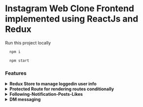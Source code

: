 # Instagram Web Clone Frontend implemented using ReactJs and Redux
Run this project locally 

```bash
  npm i
```
```bash
  npm start
```

### Features

<details>
<summary><b> Redux Store to manage loggedin user info </b></summary>
	</br>
    <p> Redux store setted up with redux-toolkit and API middleware </p>
    
   <p> Here is the implementation of basic API call. We use redux ducks apporach which suggests to keep all related implemantation in one file instead of 
   seperating them as actions,reducers etc. <p>
    
```javascript
   export const login = (data) =>
	apiCall({
		url: `${process.env.REACT_APP_BE_URL}/auth/login`,
		method: "post",
		data,
		onStart: requested.type,
		onSuccess: loginSuccess.type,
		onError: failed.type,
	});
```
 If want to learn more about middleware implementation and using redux ducks approach you check my starter template 
	[here](https://github.com/orhanors/React-Redux-Typescript-Starterkit)
</details>


<details>
<summary><b> Protected Route for rendering routes conditionally </b></summary>
	</br>
    <p> We're protecting all the routes from not loggedin users. User should login or signup to see homepage and the other pages </p>
    
   <p> Here is the implementation of super powerful Protected Route <p>
    
```javascript
  const ProtectedRoute = ({ component: Component, ...rest }) => {
	const dispatch = useDispatch();
	const currentUser = useSelector((state) => state.user.data);
	const history = useHistory();
	useEffect(() => {
		if (isAuthUser()) {
			console.log(rest.path);
			if (rest.path === "/") {
				dispatch(getUserProfile());
			}
		}
	}, []);
	return (
		<Route
			{...rest}
			render={(props) =>
				isAuthUser() ? (
					<Component {...props} />
				) : (
					<Redirect to='/login' />
				)
			}
		/>
	);
};
```
Woww that's really cool right. But what the hack is that. Let's see what's going there:

We're keeping a not httpOnly boolean cookie to manage user status. It doesn't contain any sensitive information about user. It just contain a boolean value to check if the user is loggedin. Evertime when we send a request to our [backend](https://github.com/orhanors/Instagram-BE) and it returns a 200 or 201 response we're setting some cookies on browser. These cookies are <strong>token</strong>, <strong>refreshToken</strong> and <strong>isAuthUser</strong>. token and refreshToken cookies are httpOnly to prevent attackers to get user precious token. isAuthUser is not a httpOnly cookie, so we can manage user loggedin status using this cookie.

Here's a little helper function to check this cookie:

```javascript
import { getCookie } from "./cookies";

export const isAuthUser = () => {
	return getCookie("isAuthUser") === "true";
};
```

In our protected route we can create a condition using this cookie. <h5> If the user is loggedin allow him/her to see our precious routes. Otherwise go back to login page. </h5> Yeapp. You now the biggest secret now. Please don't hack my website

What about useEffect and dispatch? We're saying our protected route to fetch user info everytime when I call you and set my redux user state with user information. So I can get user information whatever component I want. Also we have a condition there. 

```javascript
if (rest.path === "/") {
  dispatch(getUserProfile());
}
```
We have this condition to make just one API call. Otherwise this will make API call for each protected route. We want to keep our application performence well.

And the funniest part is using this ProtectedRouter. What we need to do is just using ProtectedRouter instead of normal react Route.

```javascript
	<Route path='/login' exact component={Login} />
	<Route path='/signup' exact component={Signup} />
	<ProtectedRoute path='/' exact component={Home} />
	<ProtectedRoute path='/dm/message' exact component={Message} />
	<ProtectedRoute path='/:user' exact component={Profile} />
```
.
</details>

<details>
<summary><b> Following-Notification-Posts-Likes </b></summary>
</br>
    All these features respond immediately to changes. If you follow user2, you'll see that your following size will be +1 immediately. Same for likes,notification and posts. You don't need to refresh page to see changes. That's why we are using React.  
</details>


<details>
<summary><b> DM messaging </b></summary>
	</br>
    This is a test feature which is implemented using socket.io-client. You need to talk to me if you want to make a conversation with your follers or following. It just requires adding starting chat feature to FE. We tested it our test account by creating conversation models in database it works well. This will be the next feature. Stay tuned.
</details>
